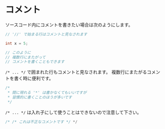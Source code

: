# コメント

ソースコード内にコメントを書きたい場合は次のようにします。

```cpp
// '//' で始まる行はコメントと見なされます

int x = 5;

// このように
// 複数行にまたがって
// コメントを書くこともできます
```

`/* ... */` で囲まれた行もコメントと見なされます。
複数行にまたがるコメントを書く時に便利です。

```cpp
/*
 * 間に現れる '*' は書かなくてもいいですが
 * 習慣的に書くことのほうが多いです
 */
```

`/* ... */` は入れ子にして使うことはできないので注意して下さい。

```cpp
/* /* これは不正なコメントです */ */
```
